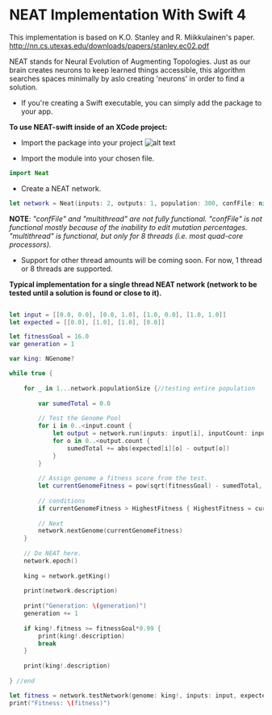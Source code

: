 # NEAT Implementation With Swift 4

This implementation is based on K.O. Stanley and R. Miikkulainen's paper.
  http://nn.cs.utexas.edu/downloads/papers/stanley.ec02.pdf
  
NEAT stands for Neural Evolution of Augmenting Topologies. Just as our brain creates neurons to keep learned things accessible, this algorithm searches spaces minimally by aslo creating 'neurons' in order to find a solution.





- If you're creating a Swift executable, you can simply add the package to your app.


**To use NEAT-swift inside of an XCode project:**

- Import the package into your project
![alt text](http://www.troydeville.com/wp-content/uploads/2018/06/neatImport.png)

- Import the module into your chosen file.
```Swift
import Neat
```

- Create a NEAT network.
```Swift
let network = Neat(inputs: 2, outputs: 1, population: 300, confFile: nil, multithread: false)
```
**NOTE**: *"confFile" and "multithread" are not fully functional.
  "confFile" is not functional mostly because of the inability to edit mutation percentages.
  "multithread" is functional, but only for 8 threads (i.e. most quad-core processors).*
  - Support for other thread amounts will be coming soon. For now, 1 thread or 8 threads are supported.
  

**Typical implementation for a single thread NEAT network (network to be tested until a solution is found or close to it).**
```Swift

let input = [[0.0, 0.0], [0.0, 1.0], [1.0, 0.0], [1.0, 1.0]]
let expected = [[0.0], [1.0], [1.0], [0.0]]

let fitnessGoal = 16.0
var generation = 1

var king: NGenome?

while true {
    
    for _ in 1...network.populationSize {//testing entire population
        
        var sumedTotal = 0.0
        
        // Test the Genome Pool
        for i in 0..<input.count {
            let output = network.run(inputs: input[i], inputCount: inputs, outputCount: outputs)
            for o in 0..<output.count {
                sumedTotal += abs(expected[i][o] - output[o])
            }
        }
        
        // Assign genome a fitness score from the test.
        let currentGenomeFitness = pow(sqrt(fitnessGoal) - sumedTotal, 2)       
        
        // conditions
        if currentGenomeFitness > HighestFitness { HighestFitness = currentGenomeFitness }
        
        // Next
        network.nextGenome(currentGenomeFitness) 
    }
    
    // Do NEAT here.
    network.epoch()
    
    king = network.getKing()
    
    print(network.description)
    
    print("Generation: \(generation)")
    generation += 1
    
    if king!.fitness >= fitnessGoal*0.99 {
        print(king!.description)
        break
    }
    
    print(king!.description)
    
} //end

let fitness = network.testNetwork(genome: king!, inputs: input, expected: expected, inputCount: inputs, outputCount: outputs, testType: .distanceSquared, info: true)
print("Fitness: \(fitness)")

```
